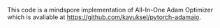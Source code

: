 ﻿This code is a mindspore implementation of All-In-One Adam Optimizer which is avaliable at https://github.com/kayuksel/pytorch-adamaio.

